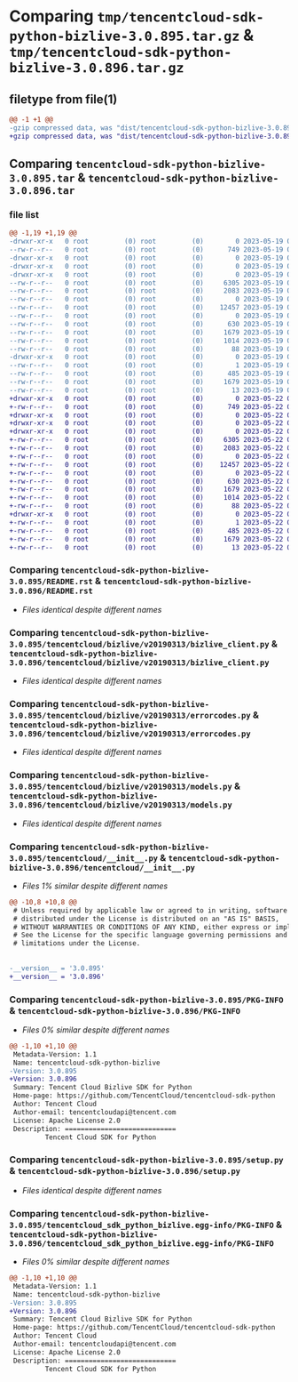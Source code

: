 # Comparing `tmp/tencentcloud-sdk-python-bizlive-3.0.895.tar.gz` & `tmp/tencentcloud-sdk-python-bizlive-3.0.896.tar.gz`

## filetype from file(1)

```diff
@@ -1 +1 @@
-gzip compressed data, was "dist/tencentcloud-sdk-python-bizlive-3.0.895.tar", last modified: Fri May 19 02:42:50 2023, max compression
+gzip compressed data, was "dist/tencentcloud-sdk-python-bizlive-3.0.896.tar", last modified: Mon May 22 00:15:21 2023, max compression
```

## Comparing `tencentcloud-sdk-python-bizlive-3.0.895.tar` & `tencentcloud-sdk-python-bizlive-3.0.896.tar`

### file list

```diff
@@ -1,19 +1,19 @@
-drwxr-xr-x   0 root         (0) root         (0)        0 2023-05-19 02:42:50.000000 tencentcloud-sdk-python-bizlive-3.0.895/
--rw-r--r--   0 root         (0) root         (0)      749 2023-05-19 02:42:50.000000 tencentcloud-sdk-python-bizlive-3.0.895/README.rst
-drwxr-xr-x   0 root         (0) root         (0)        0 2023-05-19 02:42:50.000000 tencentcloud-sdk-python-bizlive-3.0.895/tencentcloud/
-drwxr-xr-x   0 root         (0) root         (0)        0 2023-05-19 02:42:50.000000 tencentcloud-sdk-python-bizlive-3.0.895/tencentcloud/bizlive/
-drwxr-xr-x   0 root         (0) root         (0)        0 2023-05-19 02:42:50.000000 tencentcloud-sdk-python-bizlive-3.0.895/tencentcloud/bizlive/v20190313/
--rw-r--r--   0 root         (0) root         (0)     6305 2023-05-19 02:42:50.000000 tencentcloud-sdk-python-bizlive-3.0.895/tencentcloud/bizlive/v20190313/bizlive_client.py
--rw-r--r--   0 root         (0) root         (0)     2083 2023-05-19 02:42:50.000000 tencentcloud-sdk-python-bizlive-3.0.895/tencentcloud/bizlive/v20190313/errorcodes.py
--rw-r--r--   0 root         (0) root         (0)        0 2023-05-19 02:42:50.000000 tencentcloud-sdk-python-bizlive-3.0.895/tencentcloud/bizlive/v20190313/__init__.py
--rw-r--r--   0 root         (0) root         (0)    12457 2023-05-19 02:42:50.000000 tencentcloud-sdk-python-bizlive-3.0.895/tencentcloud/bizlive/v20190313/models.py
--rw-r--r--   0 root         (0) root         (0)        0 2023-05-19 02:42:50.000000 tencentcloud-sdk-python-bizlive-3.0.895/tencentcloud/bizlive/__init__.py
--rw-r--r--   0 root         (0) root         (0)      630 2023-05-19 02:42:50.000000 tencentcloud-sdk-python-bizlive-3.0.895/tencentcloud/__init__.py
--rw-r--r--   0 root         (0) root         (0)     1679 2023-05-19 02:42:50.000000 tencentcloud-sdk-python-bizlive-3.0.895/PKG-INFO
--rw-r--r--   0 root         (0) root         (0)     1014 2023-05-19 02:42:50.000000 tencentcloud-sdk-python-bizlive-3.0.895/setup.py
--rw-r--r--   0 root         (0) root         (0)       88 2023-05-19 02:42:50.000000 tencentcloud-sdk-python-bizlive-3.0.895/setup.cfg
-drwxr-xr-x   0 root         (0) root         (0)        0 2023-05-19 02:42:50.000000 tencentcloud-sdk-python-bizlive-3.0.895/tencentcloud_sdk_python_bizlive.egg-info/
--rw-r--r--   0 root         (0) root         (0)        1 2023-05-19 02:42:50.000000 tencentcloud-sdk-python-bizlive-3.0.895/tencentcloud_sdk_python_bizlive.egg-info/dependency_links.txt
--rw-r--r--   0 root         (0) root         (0)      485 2023-05-19 02:42:50.000000 tencentcloud-sdk-python-bizlive-3.0.895/tencentcloud_sdk_python_bizlive.egg-info/SOURCES.txt
--rw-r--r--   0 root         (0) root         (0)     1679 2023-05-19 02:42:50.000000 tencentcloud-sdk-python-bizlive-3.0.895/tencentcloud_sdk_python_bizlive.egg-info/PKG-INFO
--rw-r--r--   0 root         (0) root         (0)       13 2023-05-19 02:42:50.000000 tencentcloud-sdk-python-bizlive-3.0.895/tencentcloud_sdk_python_bizlive.egg-info/top_level.txt
+drwxr-xr-x   0 root         (0) root         (0)        0 2023-05-22 00:15:21.000000 tencentcloud-sdk-python-bizlive-3.0.896/
+-rw-r--r--   0 root         (0) root         (0)      749 2023-05-22 00:15:21.000000 tencentcloud-sdk-python-bizlive-3.0.896/README.rst
+drwxr-xr-x   0 root         (0) root         (0)        0 2023-05-22 00:15:21.000000 tencentcloud-sdk-python-bizlive-3.0.896/tencentcloud/
+drwxr-xr-x   0 root         (0) root         (0)        0 2023-05-22 00:15:21.000000 tencentcloud-sdk-python-bizlive-3.0.896/tencentcloud/bizlive/
+drwxr-xr-x   0 root         (0) root         (0)        0 2023-05-22 00:15:21.000000 tencentcloud-sdk-python-bizlive-3.0.896/tencentcloud/bizlive/v20190313/
+-rw-r--r--   0 root         (0) root         (0)     6305 2023-05-22 00:15:21.000000 tencentcloud-sdk-python-bizlive-3.0.896/tencentcloud/bizlive/v20190313/bizlive_client.py
+-rw-r--r--   0 root         (0) root         (0)     2083 2023-05-22 00:15:21.000000 tencentcloud-sdk-python-bizlive-3.0.896/tencentcloud/bizlive/v20190313/errorcodes.py
+-rw-r--r--   0 root         (0) root         (0)        0 2023-05-22 00:15:21.000000 tencentcloud-sdk-python-bizlive-3.0.896/tencentcloud/bizlive/v20190313/__init__.py
+-rw-r--r--   0 root         (0) root         (0)    12457 2023-05-22 00:15:21.000000 tencentcloud-sdk-python-bizlive-3.0.896/tencentcloud/bizlive/v20190313/models.py
+-rw-r--r--   0 root         (0) root         (0)        0 2023-05-22 00:15:21.000000 tencentcloud-sdk-python-bizlive-3.0.896/tencentcloud/bizlive/__init__.py
+-rw-r--r--   0 root         (0) root         (0)      630 2023-05-22 00:15:21.000000 tencentcloud-sdk-python-bizlive-3.0.896/tencentcloud/__init__.py
+-rw-r--r--   0 root         (0) root         (0)     1679 2023-05-22 00:15:21.000000 tencentcloud-sdk-python-bizlive-3.0.896/PKG-INFO
+-rw-r--r--   0 root         (0) root         (0)     1014 2023-05-22 00:15:21.000000 tencentcloud-sdk-python-bizlive-3.0.896/setup.py
+-rw-r--r--   0 root         (0) root         (0)       88 2023-05-22 00:15:21.000000 tencentcloud-sdk-python-bizlive-3.0.896/setup.cfg
+drwxr-xr-x   0 root         (0) root         (0)        0 2023-05-22 00:15:21.000000 tencentcloud-sdk-python-bizlive-3.0.896/tencentcloud_sdk_python_bizlive.egg-info/
+-rw-r--r--   0 root         (0) root         (0)        1 2023-05-22 00:15:21.000000 tencentcloud-sdk-python-bizlive-3.0.896/tencentcloud_sdk_python_bizlive.egg-info/dependency_links.txt
+-rw-r--r--   0 root         (0) root         (0)      485 2023-05-22 00:15:21.000000 tencentcloud-sdk-python-bizlive-3.0.896/tencentcloud_sdk_python_bizlive.egg-info/SOURCES.txt
+-rw-r--r--   0 root         (0) root         (0)     1679 2023-05-22 00:15:21.000000 tencentcloud-sdk-python-bizlive-3.0.896/tencentcloud_sdk_python_bizlive.egg-info/PKG-INFO
+-rw-r--r--   0 root         (0) root         (0)       13 2023-05-22 00:15:21.000000 tencentcloud-sdk-python-bizlive-3.0.896/tencentcloud_sdk_python_bizlive.egg-info/top_level.txt
```

### Comparing `tencentcloud-sdk-python-bizlive-3.0.895/README.rst` & `tencentcloud-sdk-python-bizlive-3.0.896/README.rst`

 * *Files identical despite different names*

### Comparing `tencentcloud-sdk-python-bizlive-3.0.895/tencentcloud/bizlive/v20190313/bizlive_client.py` & `tencentcloud-sdk-python-bizlive-3.0.896/tencentcloud/bizlive/v20190313/bizlive_client.py`

 * *Files identical despite different names*

### Comparing `tencentcloud-sdk-python-bizlive-3.0.895/tencentcloud/bizlive/v20190313/errorcodes.py` & `tencentcloud-sdk-python-bizlive-3.0.896/tencentcloud/bizlive/v20190313/errorcodes.py`

 * *Files identical despite different names*

### Comparing `tencentcloud-sdk-python-bizlive-3.0.895/tencentcloud/bizlive/v20190313/models.py` & `tencentcloud-sdk-python-bizlive-3.0.896/tencentcloud/bizlive/v20190313/models.py`

 * *Files identical despite different names*

### Comparing `tencentcloud-sdk-python-bizlive-3.0.895/tencentcloud/__init__.py` & `tencentcloud-sdk-python-bizlive-3.0.896/tencentcloud/__init__.py`

 * *Files 1% similar despite different names*

```diff
@@ -10,8 +10,8 @@
 # Unless required by applicable law or agreed to in writing, software
 # distributed under the License is distributed on an "AS IS" BASIS,
 # WITHOUT WARRANTIES OR CONDITIONS OF ANY KIND, either express or implied.
 # See the License for the specific language governing permissions and
 # limitations under the License.
 
 
-__version__ = '3.0.895'
+__version__ = '3.0.896'
```

### Comparing `tencentcloud-sdk-python-bizlive-3.0.895/PKG-INFO` & `tencentcloud-sdk-python-bizlive-3.0.896/PKG-INFO`

 * *Files 0% similar despite different names*

```diff
@@ -1,10 +1,10 @@
 Metadata-Version: 1.1
 Name: tencentcloud-sdk-python-bizlive
-Version: 3.0.895
+Version: 3.0.896
 Summary: Tencent Cloud Bizlive SDK for Python
 Home-page: https://github.com/TencentCloud/tencentcloud-sdk-python
 Author: Tencent Cloud
 Author-email: tencentcloudapi@tencent.com
 License: Apache License 2.0
 Description: ============================
         Tencent Cloud SDK for Python
```

### Comparing `tencentcloud-sdk-python-bizlive-3.0.895/setup.py` & `tencentcloud-sdk-python-bizlive-3.0.896/setup.py`

 * *Files identical despite different names*

### Comparing `tencentcloud-sdk-python-bizlive-3.0.895/tencentcloud_sdk_python_bizlive.egg-info/PKG-INFO` & `tencentcloud-sdk-python-bizlive-3.0.896/tencentcloud_sdk_python_bizlive.egg-info/PKG-INFO`

 * *Files 0% similar despite different names*

```diff
@@ -1,10 +1,10 @@
 Metadata-Version: 1.1
 Name: tencentcloud-sdk-python-bizlive
-Version: 3.0.895
+Version: 3.0.896
 Summary: Tencent Cloud Bizlive SDK for Python
 Home-page: https://github.com/TencentCloud/tencentcloud-sdk-python
 Author: Tencent Cloud
 Author-email: tencentcloudapi@tencent.com
 License: Apache License 2.0
 Description: ============================
         Tencent Cloud SDK for Python
```

